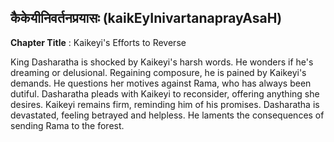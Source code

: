 ## कैकेयीनिवर्तनप्रयासः (kaikEyInivartanaprayAsaH)
**Chapter Title** : Kaikeyi's Efforts to Reverse

King Dasharatha is shocked by Kaikeyi's harsh words. He wonders if he's dreaming or delusional. Regaining composure, he is pained by Kaikeyi's demands. He questions her motives against Rama, who has always been dutiful. Dasharatha pleads with Kaikeyi to reconsider, offering anything she desires. Kaikeyi remains firm, reminding him of his promises. Dasharatha is devastated, feeling betrayed and helpless. He laments the consequences of sending Rama to the forest.